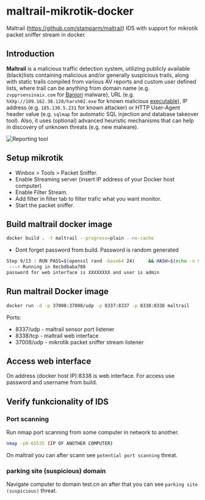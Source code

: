 # maltrail-mikrotik-docker
Maltrail (https://github.com/stamparm/maltrail) IDS with support for mikrotik packet sniffer stream in docker.

## Introduction

**Maltrail** is a malicious traffic detection system, utilizing publicly available (black)lists containing malicious and/or generally suspicious trails, along with static trails compiled from various AV reports and custom user defined lists, where trail can be anything from domain name (e.g. `zvpprsensinaix.com` for [Banjori](http://www.johannesbader.ch/2015/02/the-dga-of-banjori/) malware), URL (e.g. `hXXp://109.162.38.120/harsh02.exe` for known malicious [executable](https://www.virustotal.com/en/file/61f56f71b0b04b36d3ef0c14bbbc0df431290d93592d5dd6e3fffcc583ec1e12/analysis/)), IP address (e.g. `185.130.5.231` for known attacker) or HTTP User-Agent header value (e.g. `sqlmap` for automatic SQL injection and database takeover tool). Also, it uses (optional) advanced heuristic mechanisms that can help in discovery of unknown threats (e.g. new malware).

![Reporting tool](https://i.imgur.com/Sd9eqoa.png)

## Setup mikrotik
* Winbox > Tools > Packet Sniffer.
* Enable Streaming server (insert IP address of your Docker host computer)
* Enable Filter Stream.
* Add filter in filter tab to filter trafic what you want monitor.
* Start the packet sniffer.

## Build maltrail docker image

```sh
docker build . -t maltrail --progress=plain --no-cache
```

* Dont forget password from build. Password is random generated

```sh
Step 9/13 : RUN PASS=$(openssl rand -base64 24)     && HASH=$(echo -n $PASS | sha256sum | cut -d " " -f 1)     && sed -i "s/9ab3cd9d67bf49d01f6a2e33d0bd9bc804ddbe6ce1ff5d219c42624851db5dbc/$HASH/g" /opt/maltrail/maltrail.conf     && echo "password for web interface is $PASS and user is admin"
 ---> Running in 8ecbdbaba788
password for web interface is XXXXXXXX and user is admin
```

## Run maltrail Docker image

```sh
docker run -d -p 37008:37008/udp -p 8337:8337 -p 8338:8338 maltrail
```

Ports:
* 8337/udp - maltrail sensor port listener
* 8338/tcp - maltrail web interface
* 37008/udp - mikrotik packet sniffer stream listener


## Access web interface

On address (docker host IP):8338 is web interface. For access use password and username from build.

## Verify funkcionality of IDS

### Port scanning

Run nmap port scanning from some computer in network to another.

```sh
nmap -p0-65535 (IP OF ANOTHER COMPUTER)
```

On maltrail you can after scann see `potential port scanning` threat.

### parking site (suspicious) domain

Navigate computer to domain test.cn an after that you can see `parking site (suspicious)` threat.

